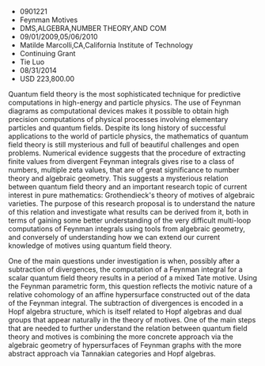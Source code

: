 
* 0901221
* Feynman Motives
* DMS,ALGEBRA,NUMBER THEORY,AND COM
* 09/01/2009,05/06/2010
* Matilde Marcolli,CA,California Institute of Technology
* Continuing Grant
* Tie Luo
* 08/31/2014
* USD 223,800.00

Quantum field theory is the most sophisticated technique for predictive
computations in high-energy and particle physics. The use of Feynman diagrams as
computational devices makes it possible to obtain high precision computations of
physical processes involving elementary particles and quantum fields. Despite
its long history of successful applications to the world of particle physics,
the mathematics of quantum field theory is still mysterious and full of
beautiful challenges and open problems. Numerical evidence suggests that the
procedure of extracting finite values from divergent Feynman integrals gives
rise to a class of numbers, multiple zeta values, that are of great significance
to number theory and algebraic geometry. This suggests a mysterious relation
between quantum field theory and an important research topic of current interest
in pure mathematics: Grothendieck's theory of motives of algebraic varieties.
The purpose of this research proposal is to understand the nature of this
relation and investigate what results can be derived from it, both in terms of
gaining some better understanding of the very difficult multi-loop computations
of Feynman integrals using tools from algebraic geometry, and conversely of
understanding how we can extend our current knowledge of motives using quantum
field theory.

One of the main questions under investigation is when, possibly after a
subtraction of divergences, the computation of a Feynman integral for a scalar
quantum field theory results in a period of a mixed Tate motive. Using the
Feynman parametric form, this question reflects the motivic nature of a relative
cohomology of an affine hypersurface constructed out of the data of the Feynman
integral. The subtraction of divergences is encoded in a Hopf algebra structure,
which is itself related to Hopf algebras and dual groups that appear naturally
in the theory of motives. One of the main steps that are needed to further
understand the relation between quantum field theory and motives is combining
the more concrete approach via the algebraic geometry of hypersurfaces of
Feynman graphs with the more abstract approach via Tannakian categories and Hopf
algebras.
